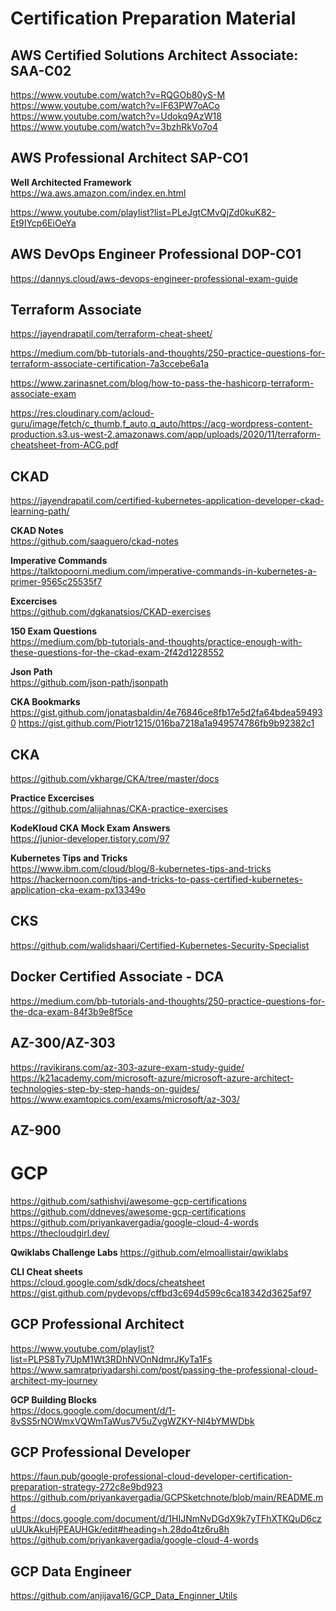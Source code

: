 
# Certification Preparation Material

## AWS Certified Solutions Architect Associate: SAA-C02 

https://www.youtube.com/watch?v=RQGOb80yS-M<br/>
https://www.youtube.com/watch?v=lF63PW7oACo<br/>
https://www.youtube.com/watch?v=Udokq9AzW18<br/>
https://www.youtube.com/watch?v=3bzhRkVo7o4<br/>

## AWS Professional Architect SAP-CO1
**Well Architected Framework**<br/> 
https://wa.aws.amazon.com/index.en.html

https://www.youtube.com/playlist?list=PLeJgtCMvQjZd0kuK82-Et9IYcp6EiOeYa


## AWS DevOps Engineer Professional DOP-CO1
https://dannys.cloud/aws-devops-engineer-professional-exam-guide<br/>

## Terraform Associate 
https://jayendrapatil.com/terraform-cheat-sheet/<br/>

https://medium.com/bb-tutorials-and-thoughts/250-practice-questions-for-terraform-associate-certification-7a3ccebe6a1a<br/>

https://www.zarinasnet.com/blog/how-to-pass-the-hashicorp-terraform-associate-exam<br/>

https://res.cloudinary.com/acloud-guru/image/fetch/c_thumb,f_auto,q_auto/https://acg-wordpress-content-production.s3.us-west-2.amazonaws.com/app/uploads/2020/11/terraform-cheatsheet-from-ACG.pdf<br/>


## CKAD
https://jayendrapatil.com/certified-kubernetes-application-developer-ckad-learning-path/<br/>

**CKAD Notes**<br/>
https://github.com/saaguero/ckad-notes<br/>


**Imperative Commands**<br/>
https://talktopoorni.medium.com/imperative-commands-in-kubernetes-a-primer-9565c25535f7

**Excercises**<br/>
https://github.com/dgkanatsios/CKAD-exercises

**150 Exam Questions**<br/>
https://medium.com/bb-tutorials-and-thoughts/practice-enough-with-these-questions-for-the-ckad-exam-2f42d1228552

**Json Path**<br/>
https://github.com/json-path/jsonpath

**CKA Bookmarks**<br/>
https://gist.github.com/jonatasbaldin/4e76846ce8fb17e5d2fa64bdea594930
https://gist.github.com/Piotr1215/016ba7218a1a949574786fb9b92382c1

## CKA
https://github.com/vkharge/CKA/tree/master/docs

**Practice Excercises**<br/>
https://github.com/alijahnas/CKA-practice-exercises

**KodeKloud CKA Mock Exam Answers**<br/>
https://junior-developer.tistory.com/97<br/>

**Kubernetes Tips and Tricks**<br/>
https://www.ibm.com/cloud/blog/8-kubernetes-tips-and-tricks<br/>
https://hackernoon.com/tips-and-tricks-to-pass-certified-kubernetes-application-cka-exam-px13349o<br/>

## CKS
https://github.com/walidshaari/Certified-Kubernetes-Security-Specialist<br/>

## Docker Certified Associate - DCA 

https://medium.com/bb-tutorials-and-thoughts/250-practice-questions-for-the-dca-exam-84f3b9e8f5ce

## AZ-300/AZ-303<br/>
https://ravikirans.com/az-303-azure-exam-study-guide/<br/>
https://k21academy.com/microsoft-azure/microsoft-azure-architect-technologies-step-by-step-hands-on-guides/<br/>
https://www.examtopics.com/exams/microsoft/az-303/<br/>


## AZ-900

# GCP
https://github.com/sathishvj/awesome-gcp-certifications<br/>
https://github.com/ddneves/awesome-gcp-certifications<br/>
https://github.com/priyankavergadia/google-cloud-4-words
https://thecloudgirl.dev/

**Qwiklabs Challenge Labs**
https://github.com/elmoallistair/qwiklabs

**CLI Cheat sheets**<br/>
https://cloud.google.com/sdk/docs/cheatsheet<br/>
https://gist.github.com/pydevops/cffbd3c694d599c6ca18342d3625af97<br/>

## GCP Professional Architect
https://www.youtube.com/playlist?list=PLPS8Ty7UpM1Wt3RDhNVOnNdmrJKyTa1Fs<br/>
https://www.samratpriyadarshi.com/post/passing-the-professional-cloud-architect-my-journey<br/>

**GCP Building Blocks**<br/>
https://docs.google.com/document/d/1-8vSS5rNOWmxVQWmTaWus7V5uZvgWZKY-Nl4bYMWDbk

## GCP Professional Developer
https://faun.pub/google-professional-cloud-developer-certification-preparation-strategy-272c8e9bd923<br/>
https://github.com/priyankavergadia/GCPSketchnote/blob/main/README.md<br/>
https://docs.google.com/document/d/1HIJNmNvDGdX9k7yTFhXTKQuD6czuUUkAkuHjPEAUHGk/edit#heading=h.28do4tz6ru8h<br/>
https://github.com/priyankavergadia/google-cloud-4-words

## GCP Data Engineer
https://github.com/anjijava16/GCP_Data_Enginner_Utils